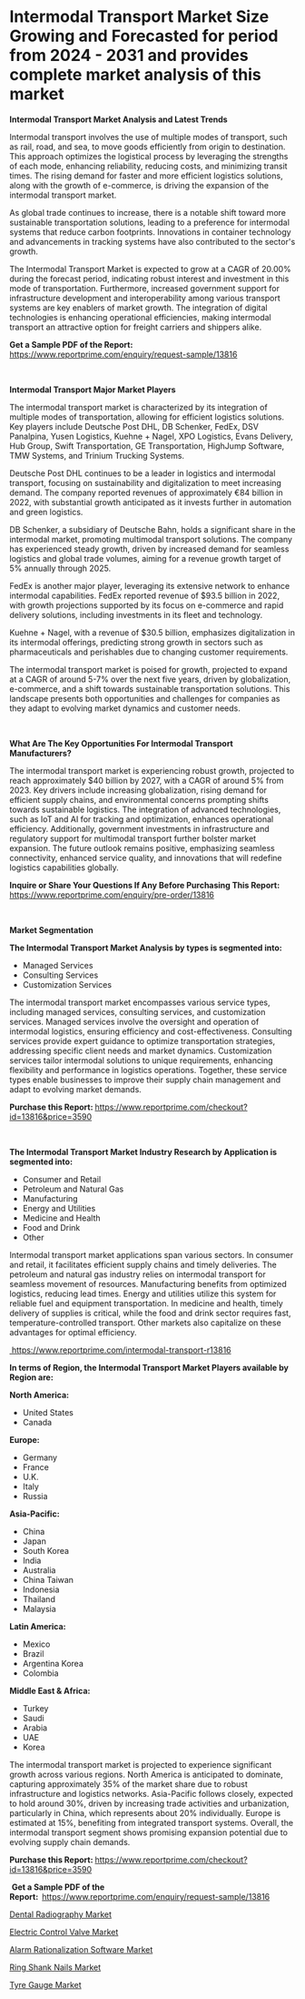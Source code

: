 <p><h1>Intermodal Transport Market Size Growing and Forecasted for period from 2024 - 2031 and provides complete market analysis of this market</h1></p><p><strong>Intermodal Transport Market Analysis and Latest Trends</strong></p>
<p><p>Intermodal transport involves the use of multiple modes of transport, such as rail, road, and sea, to move goods efficiently from origin to destination. This approach optimizes the logistical process by leveraging the strengths of each mode, enhancing reliability, reducing costs, and minimizing transit times. The rising demand for faster and more efficient logistics solutions, along with the growth of e-commerce, is driving the expansion of the intermodal transport market.</p><p>As global trade continues to increase, there is a notable shift toward more sustainable transportation solutions, leading to a preference for intermodal systems that reduce carbon footprints. Innovations in container technology and advancements in tracking systems have also contributed to the sector's growth. </p><p>The Intermodal Transport Market is expected to grow at a CAGR of 20.00% during the forecast period, indicating robust interest and investment in this mode of transportation. Furthermore, increased government support for infrastructure development and interoperability among various transport systems are key enablers of market growth. The integration of digital technologies is enhancing operational efficiencies, making intermodal transport an attractive option for freight carriers and shippers alike.</p></p>
<p><strong>Get a Sample PDF of the Report:&nbsp;</strong> <a href="https://www.reportprime.com/enquiry/request-sample/13816?utm_campaign=1110&utm_medium=2&utm_source=Github&utm_content=ia&utm_term=29112024&utm_id=intermodal-transport">https://www.reportprime.com/enquiry/request-sample/13816</a></p>
<p>&nbsp;</p>
<p><strong>Intermodal Transport Major Market Players</strong></p>
<p><p>The intermodal transport market is characterized by its integration of multiple modes of transportation, allowing for efficient logistics solutions. Key players include Deutsche Post DHL, DB Schenker, FedEx, DSV Panalpina, Yusen Logistics, Kuehne + Nagel, XPO Logistics, Evans Delivery, Hub Group, Swift Transportation, GE Transportation, HighJump Software, TMW Systems, and Trinium Trucking Systems.</p><p>Deutsche Post DHL continues to be a leader in logistics and intermodal transport, focusing on sustainability and digitalization to meet increasing demand. The company reported revenues of approximately €84 billion in 2022, with substantial growth anticipated as it invests further in automation and green logistics.</p><p>DB Schenker, a subsidiary of Deutsche Bahn, holds a significant share in the intermodal market, promoting multimodal transport solutions. The company has experienced steady growth, driven by increased demand for seamless logistics and global trade volumes, aiming for a revenue growth target of 5% annually through 2025.</p><p>FedEx is another major player, leveraging its extensive network to enhance intermodal capabilities. FedEx reported revenue of $93.5 billion in 2022, with growth projections supported by its focus on e-commerce and rapid delivery solutions, including investments in its fleet and technology.</p><p>Kuehne + Nagel, with a revenue of $30.5 billion, emphasizes digitalization in its intermodal offerings, predicting strong growth in sectors such as pharmaceuticals and perishables due to changing customer requirements.</p><p>The intermodal transport market is poised for growth, projected to expand at a CAGR of around 5-7% over the next five years, driven by globalization, e-commerce, and a shift towards sustainable transportation solutions. This landscape presents both opportunities and challenges for companies as they adapt to evolving market dynamics and customer needs.</p></p>
<p>&nbsp;</p>
<p><strong>What Are The Key Opportunities For Intermodal Transport Manufacturers?</strong></p>
<p><p>The intermodal transport market is experiencing robust growth, projected to reach approximately $40 billion by 2027, with a CAGR of around 5% from 2023. Key drivers include increasing globalization, rising demand for efficient supply chains, and environmental concerns prompting shifts towards sustainable logistics. The integration of advanced technologies, such as IoT and AI for tracking and optimization, enhances operational efficiency. Additionally, government investments in infrastructure and regulatory support for multimodal transport further bolster market expansion. The future outlook remains positive, emphasizing seamless connectivity, enhanced service quality, and innovations that will redefine logistics capabilities globally.</p></p>
<p><strong>Inquire or Share Your Questions If Any Before Purchasing This Report:</strong> <a href="https://www.reportprime.com/enquiry/pre-order/13816?utm_campaign=1110&utm_medium=2&utm_source=Github&utm_content=ia&utm_term=29112024&utm_id=intermodal-transport">https://www.reportprime.com/enquiry/pre-order/13816</a></p>
<p>&nbsp;</p>
<p><strong>Market Segmentation</strong></p>
<p><strong>The Intermodal Transport Market Analysis by types is segmented into:</strong></p>
<p><ul><li>Managed Services</li><li>Consulting Services</li><li>Customization Services</li></ul></p>
<p><p>The intermodal transport market encompasses various service types, including managed services, consulting services, and customization services. Managed services involve the oversight and operation of intermodal logistics, ensuring efficiency and cost-effectiveness. Consulting services provide expert guidance to optimize transportation strategies, addressing specific client needs and market dynamics. Customization services tailor intermodal solutions to unique requirements, enhancing flexibility and performance in logistics operations. Together, these service types enable businesses to improve their supply chain management and adapt to evolving market demands.</p></p>
<p><strong>Purchase this Report:&nbsp;</strong><a href="https://www.reportprime.com/checkout?id=13816&price=3590&utm_campaign=1110&utm_medium=2&utm_source=Github&utm_content=ia&utm_term=29112024&utm_id=intermodal-transport">https://www.reportprime.com/checkout?id=13816&price=3590</a></p>
<p>&nbsp;</p>
<p><strong>The Intermodal Transport Market Industry Research by Application is segmented into:</strong></p>
<p><ul><li>Consumer and Retail</li><li>Petroleum and Natural Gas</li><li>Manufacturing</li><li>Energy and Utilities</li><li>Medicine and Health</li><li>Food and Drink</li><li>Other</li></ul></p>
<p><p>Intermodal transport market applications span various sectors. In consumer and retail, it facilitates efficient supply chains and timely deliveries. The petroleum and natural gas industry relies on intermodal transport for seamless movement of resources. Manufacturing benefits from optimized logistics, reducing lead times. Energy and utilities utilize this system for reliable fuel and equipment transportation. In medicine and health, timely delivery of supplies is critical, while the food and drink sector requires fast, temperature-controlled transport. Other markets also capitalize on these advantages for optimal efficiency.</p></p>
<p><a href="https://www.reportprime.com/intermodal-transport-r13816?utm_campaign=1110&utm_medium=2&utm_source=Github&utm_content=ia&utm_term=29112024&utm_id=intermodal-transport">&nbsp;https://www.reportprime.com/intermodal-transport-r13816</a></p>
<p><strong>In terms of Region, the Intermodal Transport Market Players available by Region are:</strong></p>
<p>
    <p> <strong> North America: </strong>
        <ul>
            <li>United States</li>
            <li>Canada</li>
        </ul>
        </p> 
    <p> <strong> Europe: </strong>
        <ul>
            <li>Germany</li>
            <li>France</li>
            <li>U.K.</li>
            <li>Italy</li>
            <li>Russia</li>
        </ul>
        </p> 
    <p> <strong> Asia-Pacific: </strong>
        <ul>
            <li>China</li>
            <li>Japan</li>
            <li>South Korea</li>
            <li>India</li>
            <li>Australia</li>
            <li>China Taiwan</li>
            <li>Indonesia</li>
            <li>Thailand</li>
            <li>Malaysia</li>
        </ul>
        </p> 
    <p> <strong> Latin America: </strong>
        <ul>
            <li>Mexico</li>
            <li>Brazil</li>
            <li>Argentina Korea</li>
            <li>Colombia</li>
        </ul>
        </p> 
    <p> <strong> Middle East & Africa: </strong>
        <ul>
            <li>Turkey</li>
            <li>Saudi</li>
            <li>Arabia</li>
            <li>UAE</li>
            <li>Korea</li>
        </ul>
    </p>
    </p>
<p><p>The intermodal transport market is projected to experience significant growth across various regions. North America is anticipated to dominate, capturing approximately 35% of the market share due to robust infrastructure and logistics networks. Asia-Pacific follows closely, expected to hold around 30%, driven by increasing trade activities and urbanization, particularly in China, which represents about 20% individually. Europe is estimated at 15%, benefiting from integrated transport systems. Overall, the intermodal transport segment shows promising expansion potential due to evolving supply chain demands.</p></p>
<p><strong>Purchase this Report: </strong><a href="https://www.reportprime.com/checkout?id=13816&price=3590&utm_campaign=1110&utm_medium=2&utm_source=Github&utm_content=ia&utm_term=29112024&utm_id=intermodal-transport">https://www.reportprime.com/checkout?id=13816&price=3590</a></p>
<p>&nbsp;<strong>Get a Sample PDF of the Report:&nbsp;&nbsp;</strong><a href="https://www.reportprime.com/enquiry/request-sample/13816?utm_campaign=1110&utm_medium=2&utm_source=Github&utm_content=ia&utm_term=29112024&utm_id=intermodal-transport">https://www.reportprime.com/enquiry/request-sample/13816</a></p>
<p><strong></strong></p>
<p><p><a href="https://issuu.com/reportprime-2/docs/dental-radiography-market-size-2030.pptx?utm_campaign=1110&utm_medium=2&utm_source=Github&utm_content=ia&utm_term=29112024&utm_id=intermodal-transport">Dental Radiography Market</a></p><p><a href="https://www.linkedin.com/pulse/comprehensive-electric-control-valve-market-report-regional-49cpe?utm_campaign=1110&utm_medium=2&utm_source=Github&utm_content=ia&utm_term=29112024&utm_id=intermodal-transport">Electric Control Valve Market</a></p><p><a href="https://github.com/WillieWoodard/Market-Research-Report-List-7/blob/main/alarm-rationalization-software-market.md?utm_campaign=1110&utm_medium=2&utm_source=Github&utm_content=ia&utm_term=29112024&utm_id=intermodal-transport">Alarm Rationalization Software Market</a></p><p><a href="https://issuu.com/reportprime-2/docs/ring-shank-nails-market-size-2030.pptx?utm_campaign=1110&utm_medium=2&utm_source=Github&utm_content=ia&utm_term=29112024&utm_id=intermodal-transport">Ring Shank Nails Market</a></p><p><a href="https://www.linkedin.com/pulse/strategic-market-insights-navigating-global-tyre-gauge-landscape-dj87e?utm_campaign=1110&utm_medium=2&utm_source=Github&utm_content=ia&utm_term=29112024&utm_id=intermodal-transport">Tyre Gauge Market</a></p></p>